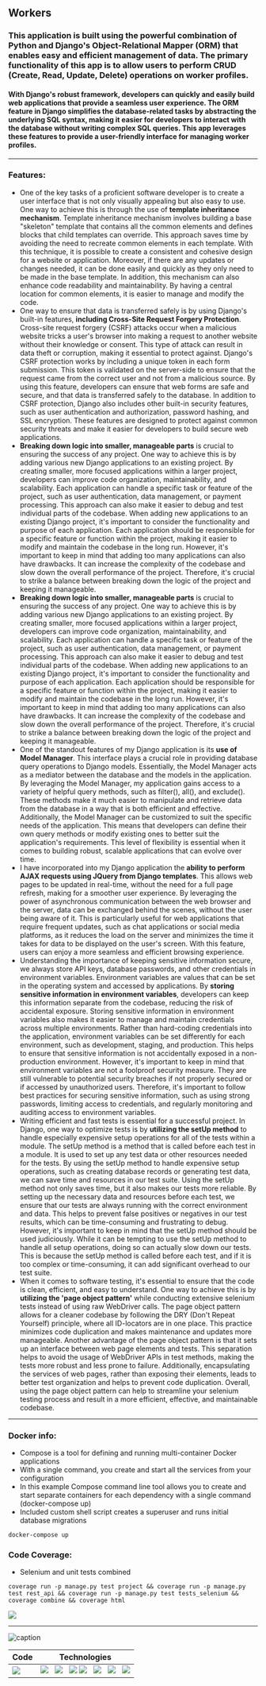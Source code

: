 ## Workers
### This application is built using the powerful combination of Python and Django's Object-Relational Mapper (ORM) that enables easy and efficient management of data. The primary functionality of this app is to allow users to perform CRUD (Create, Read, Update, Delete) operations on worker profiles. 

#### With Django's robust framework, developers can quickly and easily build web applications that provide a seamless user experience. The ORM feature in Django simplifies the database-related tasks by abstracting the underlying SQL syntax, making it easier for developers to interact with the database without writing complex SQL queries. This app leverages these features to provide a user-friendly interface for managing worker profiles.

--------------------------------------------------

### Features:
* One of the key tasks of a proficient software developer is to create a user interface that is not only visually appealing but also easy to use. One way to achieve this is through the use of **template inheritance mechanism**. Template inheritance mechanism involves building a base "skeleton" template that contains all the common elements and defines blocks that child templates can override. This approach saves time by avoiding the need to recreate common elements in each template. With this technique, it is possible to create a consistent and cohesive design for a website or application. Moreover, if there are any updates or changes needed, it can be done easily and quickly as they only need to be made in the base template. In addition, this mechanism can also enhance code readability and maintainability. By having a central location for common elements, it is easier to manage and modify the code.
* One way to ensure that data is transferred safely is by using Django's built-in features, **including Cross-Site Request Forgery Protection**. Cross-site request forgery (CSRF) attacks occur when a malicious website tricks a user's browser into making a request to another website without their knowledge or consent. This type of attack can result in data theft or corruption, making it essential to protect against. Django's CSRF protection works by including a unique token in each form submission. This token is validated on the server-side to ensure that the request came from the correct user and not from a malicious source. By using this feature, developers can ensure that web forms are safe and secure, and that data is transferred safely to the database. In addition to CSRF protection, Django also includes other built-in security features, such as user authentication and authorization, password hashing, and SSL encryption. These features are designed to protect against common security threats and make it easier for developers to build secure web applications.
* **Breaking down logic into smaller, manageable parts** is crucial to ensuring the success of any project. One way to achieve this is by adding various new Django applications to an existing project. By creating smaller, more focused applications within a larger project, developers can improve code organization, maintainability, and scalability. Each application can handle a specific task or feature of the project, such as user authentication, data management, or payment processing. This approach can also make it easier to debug and test individual parts of the codebase. When adding new applications to an existing Django project, it's important to consider the functionality and purpose of each application. Each application should be responsible for a specific feature or function within the project, making it easier to modify and maintain the codebase in the long run. However, it's important to keep in mind that adding too many applications can also have drawbacks. It can increase the complexity of the codebase and slow down the overall performance of the project. Therefore, it's crucial to strike a balance between breaking down the logic of the project and keeping it manageable.
* **Breaking down logic into smaller, manageable parts** is crucial to ensuring the success of any project. One way to achieve this is by adding various new Django applications to an existing project. By creating smaller, more focused applications within a larger project, developers can improve code organization, maintainability, and scalability. Each application can handle a specific task or feature of the project, such as user authentication, data management, or payment processing. This approach can also make it easier to debug and test individual parts of the codebase. When adding new applications to an existing Django project, it's important to consider the functionality and purpose of each application. Each application should be responsible for a specific feature or function within the project, making it easier to modify and maintain the codebase in the long run. However, it's important to keep in mind that adding too many applications can also have drawbacks. It can increase the complexity of the codebase and slow down the overall performance of the project. Therefore, it's crucial to strike a balance between breaking down the logic of the project and keeping it manageable.
* One of the standout features of my Django application is its **use of Model Manager**. This interface plays a crucial role in providing database query operations to Django models. Essentially, the Model Manager acts as a mediator between the database and the models in the application. By leveraging the Model Manager, my application gains access to a variety of helpful query methods, such as filter(), all(), and exclude(). These methods make it much easier to manipulate and retrieve data from the database in a way that is both efficient and effective. Additionally, the Model Manager can be customized to suit the specific needs of the application. This means that developers can define their own query methods or modify existing ones to better suit the application's requirements. This level of flexibility is essential when it comes to building robust, scalable applications that can evolve over time.
* I have incorporated into my Django application the **ability to perform AJAX requests using JQuery from Django templates**. This allows web pages to be updated in real-time, without the need for a full page refresh, making for a smoother user experience. By leveraging the power of asynchronous communication between the web browser and the server, data can be exchanged behind the scenes, without the user being aware of it. This is particularly useful for web applications that require frequent updates, such as chat applications or social media platforms, as it reduces the load on the server and minimizes the time it takes for data to be displayed on the user's screen. With this feature, users can enjoy a more seamless and efficient browsing experience.
* Understanding the importance of keeping sensitive information secure, we always store API keys, database passwords, and other credentials in environment variables. Environment variables are values that can be set in the operating system and accessed by applications. By **storing sensitive information in environment variables**, developers can keep this information separate from the codebase, reducing the risk of accidental exposure. Storing sensitive information in environment variables also makes it easier to manage and maintain credentials across multiple environments. Rather than hard-coding credentials into the application, environment variables can be set differently for each environment, such as development, staging, and production. This helps to ensure that sensitive information is not accidentally exposed in a non-production environment. However, it's important to keep in mind that environment variables are not a foolproof security measure. They are still vulnerable to potential security breaches if not properly secured or if accessed by unauthorized users. Therefore, it's important to follow best practices for securing sensitive information, such as using strong passwords, limiting access to credentials, and regularly monitoring and auditing access to environment variables.
* Writing efficient and fast tests is essential for a successful project. In Django, one way to optimize tests is by **utilizing the setUp method** to handle especially expensive setup operations for all of the tests within a module. The setUp method is a method that is called before each test in a module. It is used to set up any test data or other resources needed for the tests. By using the setUp method to handle expensive setup operations, such as creating database records or generating test data, we can save time and resources in our test suite. Using the setUp method not only saves time, but it also makes our tests more reliable. By setting up the necessary data and resources before each test, we ensure that our tests are always running with the correct environment and data. This helps to prevent false positives or negatives in our test results, which can be time-consuming and frustrating to debug. However, it's important to keep in mind that the setUp method should be used judiciously. While it can be tempting to use the setUp method to handle all setup operations, doing so can actually slow down our tests. This is because the setUp method is called before each test, and if it is too complex or time-consuming, it can add significant overhead to our test suite.
* When it comes to software testing, it's essential to ensure that the code is clean, efficient, and easy to understand. One way to achieve this is by **utilizing the 'page object pattern'** while conducting extensive selenium tests instead of using raw WebDriver calls. The page object pattern allows for a cleaner codebase by following the DRY (Don't Repeat Yourself) principle, where all ID-locators are in one place. This practice minimizes code duplication and makes maintenance and updates more manageable. Another advantage of the page object pattern is that it sets up an interface between web page elements and tests. This separation helps to avoid the usage of WebDriver APIs in test methods, making the tests more robust and less prone to failure. Additionally, encapsulating the services of web pages, rather than exposing their elements, leads to better test organization and helps to prevent code duplication. Overall, using the page object pattern can help to streamline your selenium testing process and result in a more efficient, effective, and maintainable codebase.

--------------------------------------------------

### Docker info:
* Compose is a tool for defining and running multi-container Docker applications
* With a single command, you create and start all the services from your configuration
* In this example Compose command line tool allows you to create and start separate containers for each dependency with a single command (docker-compose up)
* Included custom shell script creates a superuser and runs initial database migrations

```
docker-compose up

```


### Code Coverage:
* Selenium and unit tests combined

```
coverage run -p manage.py test project && coverage run -p manage.py test rest_api && coverage run -p manage.py test tests_selenium && coverage combine && coverage html

```

<img src="https://github.com/mjaroszewski1979/workers-in/blob/main/coverage_report.png">

---------------------------------------------------

![caption](https://github.com/mjaroszewski1979/workers-in/blob/main/workers.png)
  
  Code | Technologies
  ---- | ------------
[<img src="https://github.com/mjaroszewski1979/mjaroszewski1979/blob/main/github_g.png">](https://github.com/mjaroszewski1979/workers-in) | <img src="https://github.com/mjaroszewski1979/mjaroszewski1979/blob/main/python_g.png"> &nbsp; <img src="https://github.com/mjaroszewski1979/mjaroszewski1979/blob/main/django_g.png"> &nbsp; <img src="https://github.com/mjaroszewski1979/mjaroszewski1979/blob/main/html_g.png"> <img src="https://github.com/mjaroszewski1979/mjaroszewski1979/blob/main/css_g.png">  &nbsp; <img src="https://github.com/mjaroszewski1979/mjaroszewski1979/blob/main/jquery_g.png"> &nbsp; <img src="https://github.com/mjaroszewski1979/mjaroszewski1979/blob/main/bulma_g.png"> &nbsp; <img src="https://github.com/mjaroszewski1979/mjaroszewski1979/blob/main/js1.png">


